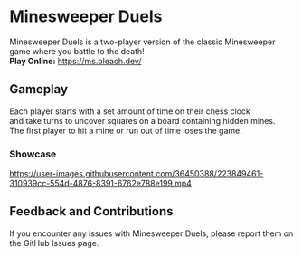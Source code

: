 # Minesweeper Duels
Minesweeper Duels is a two-player version of the classic Minesweeper game where you battle to the death!  
**Play Online:** https://ms.bleach.dev/

## Gameplay
Each player starts with a set amount of time on their chess clock  
and take turns to uncover squares on a board containing hidden mines.  
The first player to hit a mine or run out of time loses the game.

### Showcase
https://user-images.githubusercontent.com/36450388/223849461-310939cc-554d-4876-8391-6762e788e199.mp4

## Feedback and Contributions
If you encounter any issues with Minesweeper Duels, please report them on the GitHub Issues page.  

